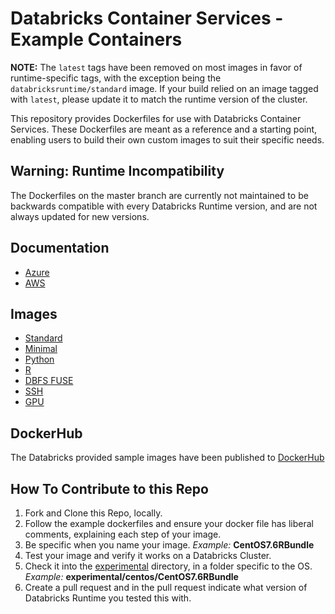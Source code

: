 # Databricks Container Services - Example Containers

**NOTE:** The `latest` tags have been removed on most images in favor of runtime-specific tags, with the exception being the `databricksruntime/standard` image. If your build relied on an image tagged with `latest`, please update it to match the runtime version of the cluster.

This repository provides Dockerfiles for use with Databricks Container Services. These Dockerfiles are meant as a reference and a starting point, enabling users to build their own custom images to suit their specific needs.

## Warning: Runtime Incompatibility

The Dockerfiles on the master branch are currently not maintained to be backwards compatible with every Databricks Runtime version, and are not always updated for new versions.

## Documentation
- [Azure](https://learn.microsoft.com/en-gb/azure/databricks/clusters/custom-containers)
- [AWS](https://docs.databricks.com/user-guide/clusters/custom-containers.html)

## Images

- [Standard](ubuntu/standard)
- [Minimal](ubuntu/minimal)
- [Python](ubuntu/python)
- [R](ubuntu/R)
- [DBFS FUSE](ubuntu/dbfsfuse)
- [SSH](ubuntu/ssh)
- [GPU](ubuntu/gpu)

## DockerHub
The Databricks provided sample images have been published to [DockerHub](https://hub.docker.com/u/databricksruntime)

## How To Contribute to this Repo
1. Fork and Clone this Repo, locally.
1. Follow the example dockerfiles and ensure your docker file has liberal comments, explaining each step of your image.  
1. Be specific when you name your image.  *Example:* **CentOS7.6RBundle**
1. Test your image and verify it works on a Databricks Cluster.  
1. Check it into the [experimental](experimental) directory, in a folder specific to the OS.  *Example:* **experimental/centos/CentOS7.6RBundle**
1. Create a pull request and in the pull request indicate what version of Databricks Runtime you tested this with.  
